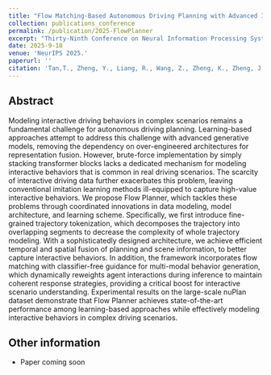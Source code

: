 ```yaml
---
title: "Flow Matching-Based Autonomous Driving Planning with Advanced Interactive Behavior Modeling"
collection: publications_conference
permalink: /publication/2025-FlowPlanner
excerpt: "Thirty-Ninth Conference on Neural Information Processing Systems (NeurIPS 2025)."
date: 2025-9-18
venue: 'NeurIPS 2025.'
paperurl: ''
citation: 'Tan,T., Zheng, Y., Liang, R., Wang, Z., Zheng, K., Zheng, J., Li, J., <b>Zhan, X.</b>, Liu, J. Flow Matching-Based Autonomous Driving Planning with Advanced Interactive Behavior Modeling. In the <i>Thirty-Ninth Conference on Neural Information Processing Systems (NeurIPS 2025)</i>.'
---
```


Abstract
---
Modeling interactive driving behaviors in complex scenarios remains a fundamental challenge for autonomous driving planning. Learning-based approaches attempt to address this challenge with advanced generative models, removing the dependency on over-engineered architectures for representation fusion. However, brute-force implementation by simply stacking transformer blocks lacks a dedicated mechanism for modeling interactive behaviors that is common in real driving scenarios. The scarcity of interactive driving data further exacerbates this problem, leaving conventional imitation learning methods ill-equipped to capture high-value interactive behaviors. We propose Flow Planner, which tackles these problems through coordinated innovations in data modeling, model architecture, and learning scheme. Specifically, we first introduce fine-grained trajectory tokenization, which decomposes the trajectory into overlapping segments to decrease the complexity of whole trajectory modeling. With a sophisticatedly designed architecture, we achieve efficient temporal and spatial fusion of planning and scene information, to better capture interactive behaviors. In addition, the framework incorporates flow matching with classifier-free guidance for multi-modal behavior generation, which dynamically reweights agent interactions during inference to maintain coherent response strategies, providing a critical boost for interactive scenario understanding. Experimental results on the large-scale nuPlan dataset demonstrate that Flow Planner achieves state-of-the-art performance among learning-based approaches while effectively modeling interactive behaviors in complex driving scenarios.


Other information
---
* Paper coming soon